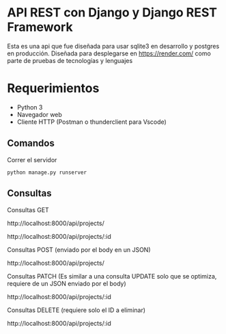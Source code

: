 # API REST con Django y Django REST Framework

Esta es una api que fue diseñada para usar sqlite3 en desarrollo y postgres en producción. Diseñada para desplegarse en https://render.com/ como parte de pruebas de tecnologías y lenguajes

# Requerimientos

- Python 3
- Navegador web
- Cliente HTTP (Postman o thunderclient para Vscode)

## Comandos

Correr el servidor

```shell
python manage.py runserver
```

## Consultas

Consultas GET

http://localhost:8000/api/projects/

http://localhost:8000/api/projects/:id

Consultas POST (enviado por el body en un JSON)

http://localhost:8000/api/projects/

Consultas PATCH (Es similar a una consulta UPDATE solo que se optimiza, requiere de un JSON enviado por el body)

http://localhost:8000/api/projects/:id

Consultas DELETE (requiere solo el ID a eliminar)

http://localhost:8000/api/projects/:id
